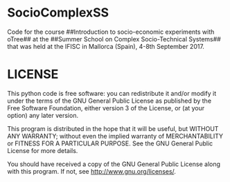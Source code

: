 # SocioComplexSS

Code for the course ##Introduction to socio-economic experiments with oTree## at the ##Summer School on Complex Socio-Technical Systems## that was held at the IFISC in Mallorca (Spain), 4-8th September 2017.

# LICENSE
This python code is free software: you can redistribute it and/or modify it under the terms of the GNU General Public License as published by the Free Software Foundation, either version 3 of the License, or (at your option) any later version.

This program is distributed in the hope that it will be useful, but WITHOUT ANY WARRANTY; without even the implied warranty of MERCHANTABILITY or FITNESS FOR A PARTICULAR PURPOSE. See the GNU General Public License for more details.

You should have received a copy of the GNU General Public License along with this program. If not, see http://www.gnu.org/licenses/.
